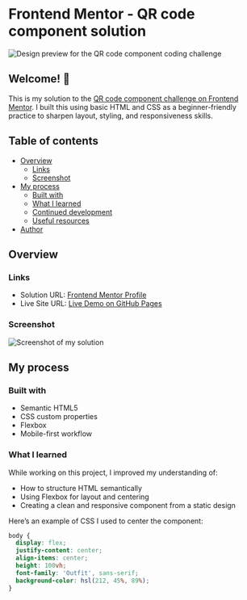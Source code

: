 # Frontend Mentor - QR code component solution

![Design preview for the QR code component coding challenge](./preview.jpg)

## Welcome! 👋

This is my solution to the [QR code component challenge on Frontend Mentor](https://www.frontendmentor.io/challenges/qr-code-component-iux_sIO_H). I built this using basic HTML and CSS as a beginner-friendly practice to sharpen layout, styling, and responsiveness skills.

## Table of contents

- [Overview](#overview)
  - [Links](#links)
  - [Screenshot](#screenshot)
- [My process](#my-process)
  - [Built with](#built-with)
  - [What I learned](#what-i-learned)
  - [Continued development](#continued-development)
  - [Useful resources](#useful-resources)
- [Author](#author)

## Overview

### Links

- Solution URL: [Frontend Mentor Profile](https://www.frontendmentor.io/profile/hepinsuthar)
- Live Site URL: [Live Demo on GitHub Pages](https://hepinsuthar.github.io/qr-code-component)

### Screenshot

![Screenshot of my solution](./screenshot.jpg)

## My process

### Built with

- Semantic HTML5
- CSS custom properties
- Flexbox
- Mobile-first workflow

### What I learned

While working on this project, I improved my understanding of:

- How to structure HTML semantically
- Using Flexbox for layout and centering
- Creating a clean and responsive component from a static design

Here’s an example of CSS I used to center the component:

```css
body {
  display: flex;
  justify-content: center;
  align-items: center;
  height: 100vh;
  font-family: 'Outfit', sans-serif;
  background-color: hsl(212, 45%, 89%);
}
